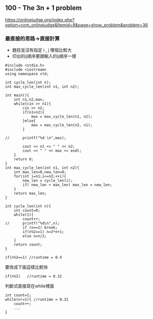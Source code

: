 ## 100 - The 3n + 1 problem
https://onlinejudge.org/index.php?option=com_onlinejudge&Itemid=8&page=show_problem&problem=36

### 最直接的思路->直接計算
* 題目並沒有指定 i , j 哪個比較大
* 印出的ij順序要跟輸入的ij順序一樣
```cpp=
#include <stdio.h>
#include <iostream>
using namespace std;

int cycle_len(int n);
int max_cycle_len(int n1, int n2);

int main(){
	int n1,n2,max;
	while(cin >> n1){
		cin >> n2;
		if(n1<n2){
			max = max_cycle_len(n1, n2);
		}else{
			max = max_cycle_len(n2, n1);
		}
		
//		printf("%d \n",max);
		
		cout << n1 << " " << n2;
   		cout << " " << max << endl;
	}
	return 0;
}
int max_cycle_len(int n1, int n2){
	int max_len=0,new_len=0;
	for(int i=n1;i<=n2;++i){		
		new_len = cycle_len(i);
		if( new_len > max_len) max_len = new_len;
	}
	return max_len;
}

int cycle_len(int n){
	int count=0;
	while(1){
		count++;
//		printf("%d\n",n);
		if (n==1) break;
		if(n%2==1) n=3*n+1;
		else n=n/2;
	}
	return count;
}
```
```cpp=
if(n%2==1) //runtime = 0.4
```
要改成下面這樣比較快
```cpp=
if(n%2)   //runtime = 0.32
```
判斷式直接寫在while裡面
```cpp=
int count=1;
while(n!=1){ //runtime = 0.31
    count++;
    ...
}
```
